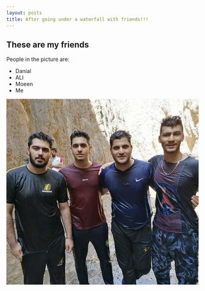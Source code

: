 ```yaml
---
layout: posts
title: After going under a waterfall with friends!!!
---
```


## These are my friends
People in the picture are:
- Danial
- ALI
- Moeen
- Me




![alt text](../assets/images/friends.jpg "friends Picture")



